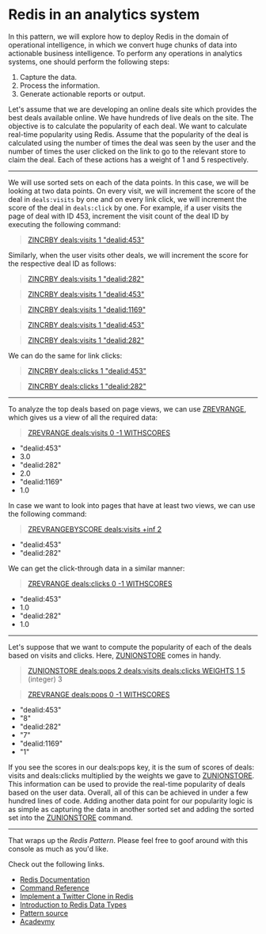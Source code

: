 # Redis in an analytics system

In this pattern, we will explore how to deploy Redis in the domain of operational
intelligence, in which we convert huge chunks of data into actionable business
intelligence.
To perform any operations in analytics systems, one should perform the
following steps:

1. Capture the data.
2. Process the information.
3. Generate actionable reports or output.

Let's assume that we are developing an online deals site which provides the best deals available online. We have hundreds of live deals on the site. The objective is to calculate the popularity of each deal. We want to calculate real-time popularity using Redis. Assume that the popularity of the deal is calculated using the number of times the deal was seen by the user and the number of times the user clicked on the link
to go to the relevant store to claim the deal. Each of these actions has a weight of 1
and 5 respectively.

---
We will use sorted sets on each of the data points. In this case, we will be looking
at two data points. On every visit, we will increment the score of the deal in
`deals:visits` by one and on every link click, we will increment the score of the
deal in `deals:click` by one.
For example, if a user visits the page of deal with ID 453, increment the visit count
of the deal ID by executing the following command:

>[ZINCRBY deals:visits 1 "dealid:453"](#run)

Similarly, when the user visits other deals, we will increment the score for the
respective deal ID as follows:

>[ZINCRBY deals:visits 1 "dealid:282"](#run)

>[ZINCRBY deals:visits 1 "dealid:453"](#run)

>[ZINCRBY deals:visits 1 "dealid:1169"](#run)

>[ZINCRBY deals:visits 1 "dealid:453"](#run)

>[ZINCRBY deals:visits 1 "dealid:282"](#run)

We can do the same for link clicks:

>[ZINCRBY deals:clicks 1 "dealid:453"](#run)

>[ZINCRBY deals:clicks 1 "dealid:282"](#run)

---
To analyze the top deals based on page views, we can use [ZREVRANGE](#help), which gives
us a view of all the required data:

>[ZREVRANGE deals:visits 0 -1 WITHSCORES](#run)

* "dealid:453"
* 3.0
* "dealid:282"
* 2.0
* "dealid:1169"
* 1.0

In case we want to look into pages that have at least two views, we can use the
following command:

>[ZREVRANGEBYSCORE deals:visits +inf 2](#run)

* "dealid:453"
* "dealid:282"

We can get the click-through data in a similar manner:

>[ZREVRANGE deals:clicks 0 -1 WITHSCORES](#run)

* "dealid:453"
* 1.0
* "dealid:282"
* 1.0

---
Let's suppose that we want to compute the popularity of each of the deals based
on visits and clicks. Here, [ZUNIONSTORE](#help) comes in handy.

>[ZUNIONSTORE deals:pops 2 deals:visits deals:clicks WEIGHTS 1 5](#run)
(integer) 3

>[ZREVRANGE deals:pops 0 -1 WITHSCORES](#run)

* "dealid:453"
* "8"
* "dealid:282"
* "7"
* "dealid:1169"
* "1"

If you see the scores in our deals:pops key, it is the sum of scores of deals:
visits and deals:clicks multiplied by the weights we gave to [ZUNIONSTORE](#help).
This information can be used to provide the real-time popularity of deals based
on the user data. Overall, all of this can be achieved in under a few hundred lines
of code. Adding another data point for our popularity logic is as simple as
capturing the data in another sorted set and adding the sorted set into the
[ZUNIONSTORE](#help) command.

---
That wraps up the *Redis Pattern*. Please feel free to goof around with
this console as much as you'd like.

Check out the following links.

* [Redis Documentation](http://redis.io/documentation)
* [Command Reference](http://redis.io/commands)
* [Implement a Twitter Clone in Redis](http://redis.io/topics/twitter-clone)
* [Introduction to Redis Data Types](http://redis.io/topics/data-types-intro)
* [Pattern source](https://books.google.it/books/about/Redis_Applied_Design_Patterns.html?id=0mKZBAAAQBAJ&printsec=frontcover&source=kp_read_button)
* [Acadevmy](https://acadevmy.it)
